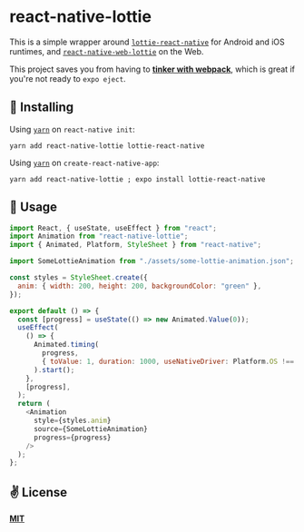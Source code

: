 # react-native-lottie
This is a simple wrapper around [`lottie-react-native`](https://github.com/react-native-community/lottie-react-native) for Android and iOS runtimes, and [`react-native-web-lottie`](https://github.com/react-native-web-community/react-native-web-lottie) on the Web.

This project saves you from having to [**tinker with webpack**](https://github.com/react-native-web-community/react-native-web-lottie#getting-started), which is great if you're not ready to `expo eject`.

## 🚀 Installing

Using [`yarn`](https://yarnpkg.com) on `react-native init`:

```
yarn add react-native-lottie lottie-react-native
```

Using [`yarn`](https://yarnpkg.com) on `create-react-native-app`:

```
yarn add react-native-lottie ; expo install lottie-react-native
```

## 💭 Usage

```javascript
import React, { useState, useEffect } from "react";
import Animation from "react-native-lottie";
import { Animated, Platform, StyleSheet } from "react-native";

import SomeLottieAnimation from "./assets/some-lottie-animation.json";

const styles = StyleSheet.create({
  anim: { width: 200, height: 200, backgroundColor: "green" },
});

export default () => {
  const [progress] = useState(() => new Animated.Value(0));
  useEffect(
    () => {
      Animated.timing(
        progress,
        { toValue: 1, duration: 1000, useNativeDriver: Platform.OS !== "web" },
      ).start();
    },
    [progress],
  );
  return (
    <Animation
      style={styles.anim}
      source={SomeLottieAnimation}
      progress={progress}
    />
  );
};
```

## ✌️ License
[**MIT**](./LICENSE)
